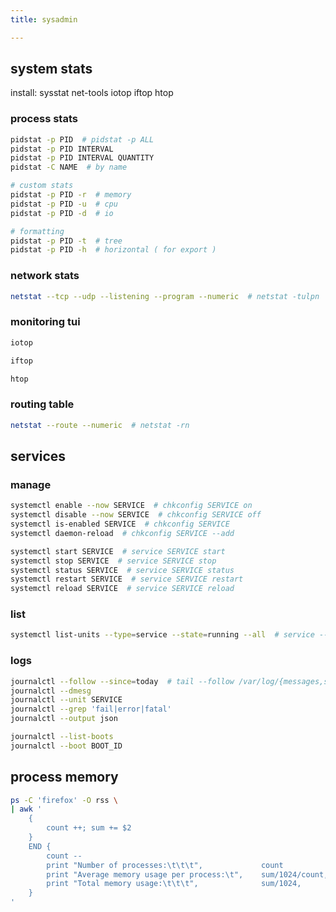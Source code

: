 ```yaml
---
title: sysadmin

---
```



## system stats

install: sysstat net-tools iotop iftop htop

### process stats

```bash
pidstat -p PID  # pidstat -p ALL
pidstat -p PID INTERVAL
pidstat -p PID INTERVAL QUANTITY
pidstat -C NAME  # by name

# custom stats
pidstat -p PID -r  # memory
pidstat -p PID -u  # cpu
pidstat -p PID -d  # io

# formatting
pidstat -p PID -t  # tree
pidstat -p PID -h  # horizontal ( for export )
```


### network stats

```bash
netstat --tcp --udp --listening --program --numeric  # netstat -tulpn
```


### monitoring tui

```bash
iotop

iftop

htop
```


### routing table

```bash
netstat --route --numeric  # netstat -rn
```


## services

### manage

```bash
systemctl enable --now SERVICE  # chkconfig SERVICE on
systemctl disable --now SERVICE  # chkconfig SERVICE off
systemctl is-enabled SERVICE  # chkconfig SERVICE
systemctl daemon-reload  # chkconfig SERVICE --add

systemctl start SERVICE  # service SERVICE start
systemctl stop SERVICE  # service SERVICE stop
systemctl status SERVICE  # service SERVICE status
systemctl restart SERVICE  # service SERVICE restart
systemctl reload SERVICE  # service SERVICE reload
```


### list

```bash
systemctl list-units --type=service --state=running --all  # service --status-all
```


### logs

```bash
journalctl --follow --since=today  # tail --follow /var/log/{messages,syslog}
journalctl --dmesg
journalctl --unit SERVICE
journalctl --grep 'fail|error|fatal'
journalctl --output json

journalctl --list-boots
journalctl --boot BOOT_ID
```


## process memory

```bash
ps -C 'firefox' -O rss \
| awk '
    {
        count ++; sum += $2
    }
    END {
        count --
        print "Number of processes:\t\t\t",             count
        print "Average memory usage per process:\t",    sum/1024/count, "MB"
        print "Total memory usage:\t\t\t",              sum/1024,       "MB"
    }
'
```
